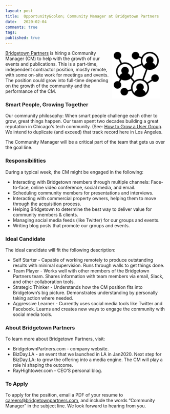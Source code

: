 ```yaml
---
layout: post
title:  Opportunity&colon; Community Manager at Bridgetown Partners
date:   2020-02-04
comments: true
tags: 
published: true
---
```

<img style="margin-right:20px" src="/images/community.svg" align="right" width="150" alt="Community Manager at Bridgetown Partners, LLC" title="Community Manager at Bridgetown Partners, LLC" />

[Bridgetown Partners](https://bridgetownpartners.com) is hiring a Community Manager (CM) to help with the growth of our events and publications. This is a part-time, independent contractor position, mostly remote, with some on-site work for meetings and events. The position could grow into full-time depending on the growth of the community and the performance of the CM.

### Smart People, Growing Together

Our community philosophy: When smart people challenge each other to grow, great things happen. Our team spent two decades building a great reputation in Chicago's tech community. (See: <a href="/blog/2014/05/30/how-to-grow-a-user-group/">How to Grow a User Group</a>. We intend to duplicate (and exceed) that track record here in Los Angeles.

The Community Manager will be a critical part of the team that gets us over the goal line.

<!--more-->

### Responsibilities

During a typical week, the CM might be engaged in the following:

* Interacting with Bridgetown members through multiple channels: Face-to-face, online video conference, social media, and email.
* Scheduling community members for presentations and interviews. 
* Interacting with commercial property owners, helping them to move through the acquisition process. 
* Helping Bridgetown to determine the best way to deliver value for community members & clients.
* Managing social media feeds (like Twitter) for our groups and events.
* Writing blog posts that promote our groups and events.

### Ideal Candidate

The ideal candidate will fit the following description:
* Self Starter - Capable of working remotely to produce outstanding results with minimal supervision. Runs through walls to get things done.
* Team Player - Works well with other members of the Bridgetown Partners team. Shares information with team members via email, Slack, and other collaboration tools.
* Strategic Thinker - Understands how the CM position fits into Bridgetown’s big picture. Demonstrates understanding by personally taking action where needed.
* Aggressive Learner - Currently uses social media tools like Twitter and Facebook. Learns and creates new ways to engage the community with social media tools.

### About Bridgetown Partners

To learn more about Bridgetown Partners, visit:
* BridgetownPartners.com - company website.
* BizDay.LA - an event that we launched in LA in Jan2020. Next step for BizDay.LA: to grow the offering into a media engine. The CM will play a role hi shaping the outcome. 
* RayHightower.com - CEO’S personal blog.

### To Apply

To apply for the position, email a PDF of your resume to <a href="mailto:careers@bridgetownpartners.com">careers@bridgetownpartners.com</a>, and include the words “Community Manager” in the subject line. We look forward to hearing from you.